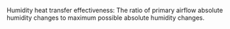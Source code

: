 ﻿Humidity heat transfer effectiveness: The ratio of primary airflow absolute humidity changes to maximum possible absolute humidity changes.